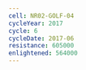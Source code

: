 ```yaml
---
cell: NR02-GOLF-04
cycleYear: 2017
cycle: 6
cycleDate: 2017-06
resistance: 605000
enlightened: 564000
---
```

